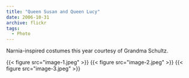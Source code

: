 ```yaml
---
title: "Queen Susan and Queen Lucy"
date: 2006-10-31
archive: flickr
tags: 
  - Photo
---
```


Narnia-inspired costumes this year courtesy of Grandma Schultz.

{{< figure src="image-1.jpeg" >}}
{{< figure src="image-2.jpeg" >}}
{{< figure src="image-3.jpeg" >}}